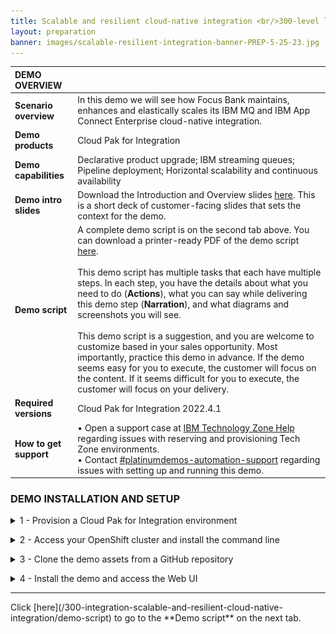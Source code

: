 ```yaml
---
title: Scalable and resilient cloud-native integration <br/>300-level live demo
layout: preparation
banner: images/scalable-resilient-integration-banner-PREP-5-25-23.jpg
---
```



<span id="place1"></span>

<span id="top"></span>

| **DEMO OVERVIEW** | | 
| :---         | :--- |
| **Scenario overview** | In this demo we will see how Focus Bank maintains, enhances and elastically scales its IBM MQ and IBM App Connect Enterprise cloud-native integration. |
| **Demo products** | Cloud Pak for Integration |
| **Demo capabilities** | Declarative product upgrade; IBM streaming queues; Pipeline deployment; Horizontal scalability and continuous availability |
| **Demo intro slides** | Download the Introduction and Overview slides <a href="https://ibm.box.com/s/quzwd2gvn7zbo9oo19xi1o05gtdlvmwj" target="_blank" rel="noreferrer">here</a>. This is a short deck of customer-facing slides that sets the context for the demo. |
| **Demo script** | A complete demo script is on the second tab above. You can download a printer-ready PDF of the demo script <a href="https://ibm.box.com/s/jsz9v4mva1jdz7gg1fls3xk4rhgiezvh" target="_blank" rel="noreferrer">here</a>.<br/><br/> This demo script has multiple tasks that each have multiple steps. In each step, you have the details about what you need to do (**Actions**), what you can say while delivering this demo step (**Narration**), and what diagrams and screenshots you will see.<br/><br/>This demo script is a suggestion, and you are welcome to customize based in your sales opportunity. Most importantly, practice this demo in advance. If the demo seems easy for you to execute, the customer will focus on the content. If it seems difficult for you to execute, the customer will focus on your delivery. |
| **Required versions** | Cloud Pak for Integration 2022.4.1 |
| **How to get support** | • Open a support case at <a href="https://techzone.ibm.com/help" target="_blank" rel="noreferrer">IBM Technology Zone Help</a> regarding issues with reserving and provisioning Tech Zone environments.<br/>• Contact <a href="https://ibm-cloud.slack.com/archives/C0216F39ACU" target="_blank" rel="noreferrer">#platinumdemos-automation-support</a> regarding issues with setting up and running this demo. |

### **DEMO INSTALLATION AND SETUP**

<details markdown="1">

<summary>1 - Provision a Cloud Pak for Integration environment</summary>

To provision your Cloud Pak for Integration environment, follow these steps: <br/>

1. To reserve a preinstalled Cloud Pak for Integration (CP4I) cluster on Red Hat OpenShift, go <a href="https://techzone.ibm.com/my/reservations/create/6430260cd7e2100017627406" target="_blank" rel="noreferrer">here</a>. Select if you prefer to make a reservation now or schedule for later. 
<br/><img src="images/prep-image001.png" width="800" />
<br/>

2. If you do not have a sales opportunity, select the purpose **Practice / Self-Education** (1) for a 3-day reservation (which can be extended to 8 days) and fill in the **Purpose description** (2).
<br/><img src="images/prep-image002.png" width="800" />
<br/>

3. Select the **Preferred Geography**.
<br/><img src="images/prep-image003.png" width="800" />
<br/>

4. Several additional fields will appear, the defaults can remain. Scroll down and click **Submit**.
<br/><img src="images/prep-image004.png" width="800" />
<br/>

5. You will receive several emails as the provisioning process continues. You should expect the final email to be sent after 2-3 hours. The final email should look similar to the following.
<br/><img src="images/prep-image005.png" width="800" />
<br/>

**[Go to top](#top)**

</details>

<span id="AccessOpenShift"></span>

<details markdown="1">

<summary>2 - Access your OpenShift cluster and install the command line</summary>

<br/>

In this section, you access your OpenShift cluster and install the OpenShift command line tool. 

<br/>

1. Open the **PakInstaller Portal** link that was included in the final email.
<br/><img src="images/prep-image101.png" width="800" />
<br/>

2. Navigate to the **OpenShift Console** tab.
<br/><img src="images/prep-image102.png" width="800" />
<br/>

3. Scroll down and open the **OpenShift Web Console** link (1) using **kubeadmin** as the username and **password** (2) shown.
<br/><img src="images/prep-image103.png" width="800" />
<br/>

4. On the web console page, click **?** (1), and select **Command line tools** (2).
<br/><img src="images/prep-image104.png" width="800" />
<br/>

5. Follow the links to install the OpenShift Command Line Interface (CLI) for your Operating System.
<br/><img src="images/prep-image105.png" width="800" />
<br/>

6. To configure the command line on your machine, copy and run the **OC Login command**.
<br/><img src="images/prep-image106-1.png" width="800" />
<br/><img src="images/prep-image106-2.png" width="800" />

<br/>

You have successfully configured the Openshift command line on your machine.

<br/>

**[Go to top](#top)**

</details>

<span id="cloneGitHub"></span>

<details markdown="1">

<summary>3 - Clone the demo assets from a GitHub repository</summary>

<br/>

To copy the repository you will need to have the Git CLI on your machine. If you don’t have it, follow the installation steps described in this page, based on your operating system.

<br/>

1. To download the scripts to run the demo, create a directory, and from there run the following command:

<br/>

```git clone https://github.com/IBM/platinum-demo-code-cloud-native-integration.git```

<br/>

2. Change to the new cloud-native-integration directory:

<br/>

```cd cloud-native-integration```

<br/>

**[Go to top](#top)**

</details>

<span id="installDemo"></span>

<details markdown="1">

<summary>4 - Install the demo and access the Web UI</summary>

<br/>

1. To deploy the demo run:

<br/>

```./deploy.sh```

<br/>

If you didn’t use CP4I as the project name, you can append your custom project name to the deploy command. For example:

<br/>

```deploy.sh custom-cp4i```

<br/>

2. The deployment will take approximately 10 minutes to install. To wait for the deployment to complete and receive the web console URL run the command:

<br/>

```./getURL.sh```

<br/>

If you didn’t use CP4I as the project name, you can append your custom project name to the getURL command. For example:

<br/>

```getURL.sh custom-cp4i```

<br/>

Your have completed the demo setup.

<br/>

**[Go to top](#top)**

</details>
<hr/>
Click [here](/300-integration-scalable-and-resilient-cloud-native-integration/demo-script) to go to the **Demo script** on the next tab.